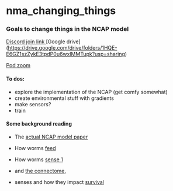 # nma_changing_things
### Goals to change things in the NCAP model
[Discord join link ](https://discord.gg/P2tDTVky)
[Google drive] (https://drive.google.com/drive/folders/1HQE-E6GZ1szZykE3tpdP0u6wxlMMTupk?usp=sharing)

[Pod zoom](https://us06web.zoom.us/j/7594739863?pwd=vAUL2cg5QDI0AbpYLot4cwBObejxbV.1)
#### To dos:
  - explore the implementation of the NCAP (get comfy somewhat)
  - create environmental stuff with gradients
  - make sensors?
  - train 
  
#### Some background reading 
- The [actual NCAP model paper](https://arxiv.org/pdf/2201.05242) 

- How worms [feed](https://www.ncbi.nlm.nih.gov/pmc/articles/PMC1352325)
- How worms [sense 1](https://www.ncbi.nlm.nih.gov/pmc/articles/PMC7856205/)
- and [the connectome](https://www.nature.com/articles/s41586-023-06683-4),
- senses and how they impact [survival](https://www.ncbi.nlm.nih.gov/pmc/articles/PMC4282626/) 

